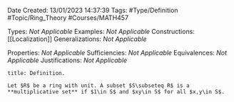 <div class="topSpace"></div>

Date Created: 13/01/2023 14:37:39
Tags: #Type/Definition #Topic/Ring_Theory #Courses/MATH457

Types: <i>Not Applicable</i>
Examples: <i>Not Applicable</i>
Constructions: [[Localization]]
Generalizations: <i>Not Applicable</i>

Properties: <i>Not Applicable</i>
Sufficiencies: <i>Not Applicable</i>
Equivalences: <i>Not Applicable</i>
Justifications: <i>Not Applicable</i>

``` ad-Definition
title: Definition.

Let $R$ be a ring with unit. A subset $S\subseteq R$ is a **multiplicative set** if $1\in S$ and $xy\in S$ for all $x,y\in S$.

```

